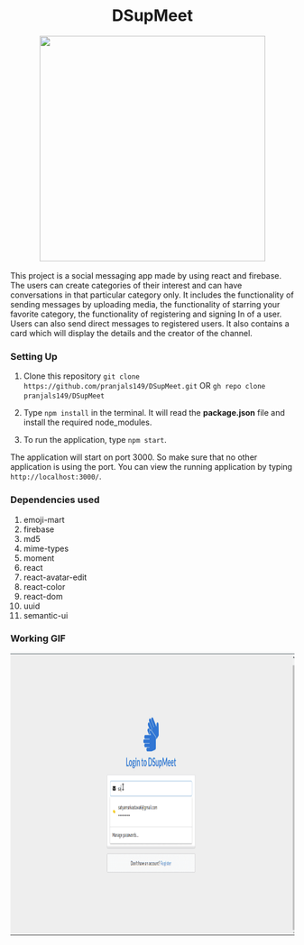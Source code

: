 <h1 align="center">DSupMeet</h1>

<p align="center"><img src="https://image.freepik.com/free-vector/chat-bubble_53876-25540.jpg" height=400 width=400 /></p>

This project is a social messaging app made by using react and firebase. The users can create categories of their interest and can have conversations in that particular category only. It includes the functionality of sending messages by uploading media, the functionality of starring your favorite category, the functionality of registering and signing In of a user. Users can also send direct messages to registered users. It also contains a card which will display the details and the creator of the channel.

### Setting Up

1. Clone this repository ```git clone https://github.com/pranjals149/DSupMeet.git``` OR ```gh repo clone pranjals149/DSupMeet```

3. Type `npm install` in the terminal. It will read the **package.json** file and install the required node_modules.

4. To run the application, type `npm start`.

The application will start on port 3000. So make sure that no other application is using the port. You can view the running application by typing ```http://localhost:3000/```.

### Dependencies used

1. emoji-mart
2. firebase
3. md5
4. mime-types
5. moment
6. react
7. react-avatar-edit
8. react-color
9. react-dom
10. uuid
11. semantic-ui

### Working GIF
<img src="https://github.com/pranjals149/DSupMeet/blob/master/Dsupmeet.gif?raw=true" height=500 />
